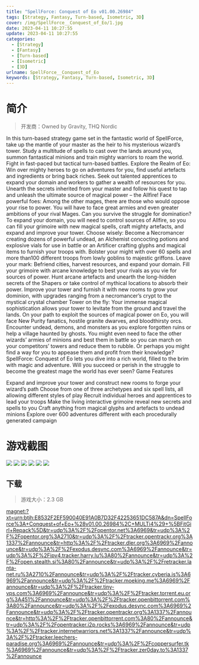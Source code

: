 ```yaml
---
title: "SpellForce: Conquest of Eo v01.00.26984"
tags: [Strategy, Fantasy, Turn-based, Isometric, 3D]
cover: /img/SpellForce__Conquest_of_Eo/1.jpg
date: 2023-04-11 10:27:55
update: 2023-04-11 10:27:55
categories: 
  - [Strategy]
  - [Fantasy]
  - [Turn-based]
  - [Isometric]
  - [3D]
urlname: SpellForce__Conquest_of_Eo
keywords: [Strategy, Fantasy, Turn-based, Isometric, 3D]
---
```

# 简介

> 开发商：Owned by Gravity, THQ Nordic

In this turn-based strategy game set in the fantastic world of SpellForce, take up the mantle of your master as the heir to his mysterious wizard’s tower.
Study a multitude of spells to cast over the lands around you, summon fantastical minions and train mighty warriors to roam the world. Fight in fast-paced but tactical turn-based battles.
Explore the Realm of Eo:
Win over mighty heroes to go on adventures for you, find useful artefacts and ingredients or bring back riches. Seek out talented apprentices to expand your domain and workers to gather a wealth of resources for you. Unearth the secrets inherited from your master and follow his quest to tap and unleash the ultimate source of magical power – the Allfire!
Face powerful foes:
Among the other mages, there are those who would oppose your rise to power. You will have to face great armies and even greater ambitions of your rival Mages. Can you survive the struggle for domination?
To expand your domain, you will need to control sources of Allfire, so you can fill your grimoire with new magical spells, craft mighty artefacts, and expand and improve your tower.
Choose wisely:
Become a Necromancer creating dozens of powerful undead, an Alchemist concocting potions and explosive vials for use in battle or an Artificer crafting glyphs and magical items to furnish your troops with. Bolster your might with over 60 spells and more than100 different troops from lowly goblins to majestic griffons.
Leave your mark:
Befriend cities, harvest resources, and expand your domain. Fill your grimoire with arcane knowledge to best your rivals as you vie for sources of power. Hunt arcane artefacts and unearth the long-hidden secrets of the Shapers or take control of mythical locations to absorb their power. Improve your tower and furnish it with new rooms to grow your dominion, with upgrades ranging from a necromancer’s crypt to the mystical crystal chamber
Tower on the fly:
Your immense magical sophistication allows your tower to levitate from the ground and travel the lands. On your path to exploit the sources of magical power on Eo, you will face New Purity fanatics, hostile granite dwarves, and bloodthirsty orcs. Encounter undead, demons, and monsters as you explore forgotten ruins or help a village haunted by ghosts.
You might even need to face the other wizards’ armies of minions and best them in battle so you can march on your competitors’ towers and reduce them to rubble. Or perhaps you might find a way for you to appease them and profit from their knowledge?
SpellForce: Conquest of Eo lets you dive into a rich world, filled to the brim with magic and adventure. Will you succeed or perish in the struggle to become the greatest mage the world has ever seen?
Game Features

Expand and improve your tower and construct new rooms to forge your wizard’s path
Choose from one of three archetypes and six spell lists, all allowing different styles of play
Recruit individual heroes and apprentices to lead your troops
Make the living interactive grimoire reveal new secrets and spells to you
Craft anything from magical glyphs and artefacts to undead minions
Explore over 600 adventures different with each procedurally generated campaign

# 游戏截图

![](/img/SpellForce__Conquest_of_Eo/2.jpg)
![](/img/SpellForce__Conquest_of_Eo/3.jpg)
![](/img/SpellForce__Conquest_of_Eo/4.jpg)
![](/img/SpellForce__Conquest_of_Eo/5.jpg)
![](/img/SpellForce__Conquest_of_Eo/6.jpg)
![](/img/SpellForce__Conquest_of_Eo/7.jpg)


## 下载

> 游戏大小：2.3 GB

[magnet:?xt=urn:btih:E8532F2EF590040E91A0B7D32F42253651DC587A&amp;dn=SpellForce%3A+Conquest+of+Eo+%28v01.00.26984%2C+MULTi4%29+%5BFitGirl+Repack%5D&amp;tr=udp%3A%2F%2Fopentor.net%3A6969&amp;tr=udp%3A%2F%2Fopentor.org%3A2710&amp;tr=udp%3A%2F%2Ftracker.opentrackr.org%3A1337%2Fannounce&amp;tr=http%3A%2F%2Ftracker.dler.org%3A6969%2Fannounce&amp;tr=udp%3A%2F%2Fexodus.desync.com%3A6969%2Fannounce&amp;tr=udp%3A%2F%2Fipv4.tracker.harry.lu%3A80%2Fannounce&amp;tr=udp%3A%2F%2Fopen.stealth.si%3A80%2Fannounce&amp;tr=udp%3A%2F%2Fretracker.lanta-net.ru%3A2710%2Fannounce&amp;tr=udp%3A%2F%2Ftracker.cyberia.is%3A6969%2Fannounce&amp;tr=udp%3A%2F%2Ftracker.moeking.me%3A6969%2Fannounce&amp;tr=udp%3A%2F%2Ftracker.tiny-vps.com%3A6969%2Fannounce&amp;tr=udp%3A%2F%2Ftracker.torrent.eu.org%3A451%2Fannounce&amp;tr=udp%3A%2F%2Ftracker.openbittorrent.com%3A80%2Fannounce&amp;tr=udp%3A%2F%2Fexodus.desync.com%3A6969%2Fannounce&amp;tr=udp%3A%2F%2Ftracker.opentrackr.org%3A1337%2Fannounce&amp;tr=http%3A%2F%2Ftracker.openbittorrent.com%3A80%2Fannounce&amp;tr=udp%3A%2F%2Fopentracker.i2p.rocks%3A6969%2Fannounce&amp;tr=udp%3A%2F%2Ftracker.internetwarriors.net%3A1337%2Fannounce&amp;tr=udp%3A%2F%2Ftracker.leechers-paradise.org%3A6969%2Fannounce&amp;tr=udp%3A%2F%2Fcoppersurfer.tk%3A6969%2Fannounce&amp;tr=udp%3A%2F%2Ftracker.zer0day.to%3A1337%2Fannounce](magnet:?xt=urn:btih:E8532F2EF590040E91A0B7D32F42253651DC587A&amp;dn=SpellForce%3A+Conquest+of+Eo+%28v01.00.26984%2C+MULTi4%29+%5BFitGirl+Repack%5D&amp;tr=udp%3A%2F%2Fopentor.net%3A6969&amp;tr=udp%3A%2F%2Fopentor.org%3A2710&amp;tr=udp%3A%2F%2Ftracker.opentrackr.org%3A1337%2Fannounce&amp;tr=http%3A%2F%2Ftracker.dler.org%3A6969%2Fannounce&amp;tr=udp%3A%2F%2Fexodus.desync.com%3A6969%2Fannounce&amp;tr=udp%3A%2F%2Fipv4.tracker.harry.lu%3A80%2Fannounce&amp;tr=udp%3A%2F%2Fopen.stealth.si%3A80%2Fannounce&amp;tr=udp%3A%2F%2Fretracker.lanta-net.ru%3A2710%2Fannounce&amp;tr=udp%3A%2F%2Ftracker.cyberia.is%3A6969%2Fannounce&amp;tr=udp%3A%2F%2Ftracker.moeking.me%3A6969%2Fannounce&amp;tr=udp%3A%2F%2Ftracker.tiny-vps.com%3A6969%2Fannounce&amp;tr=udp%3A%2F%2Ftracker.torrent.eu.org%3A451%2Fannounce&amp;tr=udp%3A%2F%2Ftracker.openbittorrent.com%3A80%2Fannounce&amp;tr=udp%3A%2F%2Fexodus.desync.com%3A6969%2Fannounce&amp;tr=udp%3A%2F%2Ftracker.opentrackr.org%3A1337%2Fannounce&amp;tr=http%3A%2F%2Ftracker.openbittorrent.com%3A80%2Fannounce&amp;tr=udp%3A%2F%2Fopentracker.i2p.rocks%3A6969%2Fannounce&amp;tr=udp%3A%2F%2Ftracker.internetwarriors.net%3A1337%2Fannounce&amp;tr=udp%3A%2F%2Ftracker.leechers-paradise.org%3A6969%2Fannounce&amp;tr=udp%3A%2F%2Fcoppersurfer.tk%3A6969%2Fannounce&amp;tr=udp%3A%2F%2Ftracker.zer0day.to%3A1337%2Fannounce)